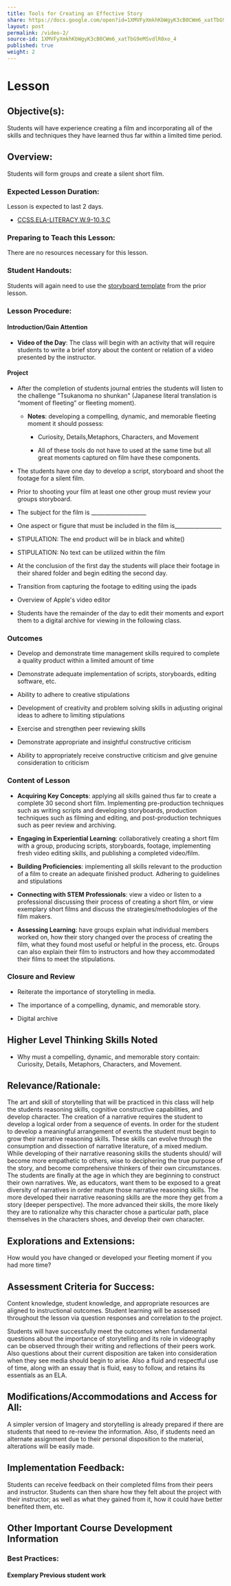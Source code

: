 ```yaml
---
title: Tools for Creating an Effective Story
share: https://docs.google.com/open?id=1XMVFyXmkhKbWgyK3cB0CWm6_xatTbG9eMSvdlR0xo_4
layout: post
permalink: /video-2/
source-id: 1XMVFyXmkhKbWgyK3cB0CWm6_xatTbG9eMSvdlR0xo_4
published: true
weight: 2
---
```

#  Lesson

##  Objective(s):

Students will have experience creating a film and incorporating all of the skills and techniques they have learned thus far within a limited time period.

##  Overview:

Students will form groups and create a silent short film. 

###  Expected Lesson Duration: 

Lesson is expected to last 2 days.

-  <a href = "http://www.corestandards.org/ELA-Literacy/W/9-10/3/c/" target="_blank">CCSS.ELA-LITERACY.W.9-10.3.C</a>

###  Preparing to Teach this Lesson:

There are no resources necessary for this lesson.

###  Student Handouts:

Students will again need to use the [storyboard template](https://drive.google.com/file/d/0B-fnzlPK8lcvcTNWUE96Q1BYQ0k/view) from the prior lesson.

###  Lesson Procedure:

####  Introduction/Gain Attention

-  **Video of the Day**: The class will begin with an activity that will require students to write a brief story about the content or relation of a video presented by the instructor.

####  Project

-   After the completion of students journal entries the students will listen to the challenge "Tsukanoma no shunkan" (Japanese literal translation is “moment of fleeting” or fleeting moment).

    

	-   **Notes**: developing a compelling, dynamic, and memorable fleeting moment it should possess:

		-  Curiosity, Details,Metaphors, Characters, and Movement

    

		-   All of these tools do not have to used at the same time but all great moments captured on film have these components.

    

-   The students have one day to develop a script, storyboard and shoot the footage for a silent film.

    

-   Prior to shooting your film at least one other group must review your groups storyboard.

    

-   The subject for the film is ____________________

    

-   One aspect or figure that must be included in the film is_________________

    

-   STIPULATION: The end product will be in black and white()

    

-   STIPULATION: No text can be utilized within the film

    

-   At the conclusion of the first day the students will place their footage in their shared folder and begin editing the second day.

    

-   Transition from capturing the footage to editing using the ipads

    

-   Overview of Apple's video editor

    

-   Students have the remainder of the day to edit their moments and export them to a digital archive for viewing in the following class.

###  Outcomes

-   Develop and demonstrate time management skills required to complete a quality product within a limited amount of time

    

-   Demonstrate adequate implementation of scripts, storyboards, editing software, etc.

    

-   Ability to adhere to creative stipulations

    

-   Development of creativity and problem solving skills in adjusting original ideas to adhere to limiting stipulations

    

-   Exercise and strengthen peer reviewing skills

    

-   Demonstrate appropriate and insightful constructive criticism

    

-   Ability to appropriately receive constructive criticism and give genuine consideration to criticism

###    Content of Lesson

- **Acquiring Key Concepts**: applying all skills gained thus far to create a complete 30 second short film. Implementing pre-production techniques such as writing scripts and developing storyboards, production techniques such as filming and editing, and post-production techniques such as peer review and archiving.

- **Engaging in Experiential Learning**: collaboratively creating a short film with a group, producing scripts, storyboards, footage, implementing fresh video editing skills, and publishing a completed video/film.

- **Building Proficiencies**: implementing all skills relevant to the production of a film to create an adequate finished product. Adhering to guidelines and stipulations

- **Connecting with STEM Professionals**: view a video or listen to a professional discussing their process of creating a short film, or view exemplary short films and discuss the strategies/methodologies of the film makers.

- **Assessing Learning**: have groups explain what individual members worked on, how their story changed over the process of creating the film, what they found most useful or helpful in the process, etc. Groups can also explain their film to instructors and how they accommodated their films to meet the stipulations.

###  Closure and Review

-   Reiterate the importance of storytelling in media.

    

-   The importance of a compelling, dynamic, and memorable story.

    

-   Digital archive

##  Higher Level Thinking Skills Noted

    

-   Why must a compelling, dynamic, and memorable story contain: Curiosity, Details, Metaphors, Characters, and Movement.

    

##  Relevance/Rationale:

The art and skill of storytelling that will be practiced in this class will help the students reasoning skills, cognitive constructive capabilities, and develop character. The creation of a narrative requires the student to develop a logical order from a sequence of events. In order for the student to develop a meaningful arrangement of events the student must begin to grow their narrative reasoning skills. These skills can evolve through the consumption and dissection of narrative literature, of a mixed medium. While developing of their narrative reasoning skills the students should/ will become more empathetic to others, wise to deciphering the true purpose of the story, and become comprehensive thinkers of their own circumstances. The students are finally at the age in which they are beginning to construct their own narratives. We, as educators, want them to be exposed to a great diversity of narratives in order mature those narrative reasoning skills. The more developed their narrative reasoning skills are the more they get from a story (deeper perspective). The more advanced their skills, the more likely they are to rationalize why this character chose a particular path, place themselves in the characters shoes, and develop their own character.

  

##  Explorations and Extensions:

How would you have changed or developed your fleeting moment if you had more time?

##  Assessment Criteria for Success:

Content knowledge, student knowledge, and appropriate resources are aligned to instructional outcomes. Student learning will be assessed throughout the lesson via question responses and correlation to the project.

Students will have successfully meet the outcomes when fundamental questions about the importance of storytelling and its role in videography can be observed through their writing and reflections of their peers work. Also questions about their current disposition are taken into consideration when they see media should begin to arise. Also a fluid and respectful use of time, along with an essay that is fluid, easy to follow, and retains its essentials as an ELA.

  

##  Modifications/Accommodations and Access for All:

A simpler version of Imagery and storytelling is already prepared if there are students that need to re-review the information. Also, if students need an alternate assignment due to their personal disposition to the material, alterations will be easily made.

##  Implementation Feedback: 

Students can receive feedback on their completed films from their peers and instructor. Students can then share how they felt about the project with their instructor; as well as what they gained from it, how it could have better benefited them, etc.

##  Other Important Course Development Information

###  Best Practices:

#### Exemplary Previous student work 

